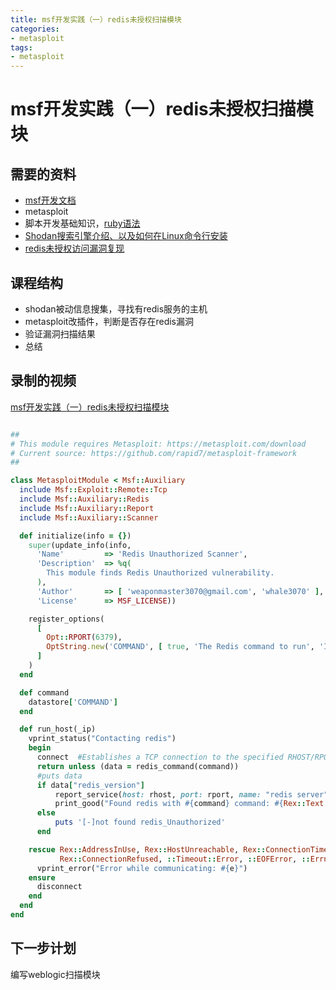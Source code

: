 ```yaml
---
title: msf开发实践（一）redis未授权扫描模块
categories:
- metasploit
tags:
- metasploit
---
```

msf开发实践（一）redis未授权扫描模块
===

## 需要的资料
- [msf开发文档](https://www.rubydoc.info/github/rapid7/metasploit-framework/Msf/Auxiliary/Redis#redis_command-instance_method)
- metasploit
- 脚本开发基础知识，[ruby语法](https://www.runoob.com/ruby/ruby-tutorial.html)
- [Shodan搜索引擎介绍、以及如何在Linux命令行安装](https://www.bilibili.com/video/BV1np4y1p79e)
- [redis未授权访问漏洞复现](https://www.bilibili.com/video/BV1Wt4y1X7XQ?from=search&seid=282355040030159908)

## 课程结构
- shodan被动信息搜集，寻找有redis服务的主机
- metasploit改插件，判断是否存在redis漏洞
- 验证漏洞扫描结果
- 总结

## 录制的视频
[msf开发实践（一）redis未授权扫描模块](https://www.bilibili.com/video/BV1tU4y1W77M)

```ruby

##
# This module requires Metasploit: https://metasploit.com/download
# Current source: https://github.com/rapid7/metasploit-framework
##

class MetasploitModule < Msf::Auxiliary
  include Msf::Exploit::Remote::Tcp
  include Msf::Auxiliary::Redis
  include Msf::Auxiliary::Report
  include Msf::Auxiliary::Scanner

  def initialize(info = {})
    super(update_info(info,
      'Name'         => 'Redis Unauthorized Scanner',
      'Description'  => %q(
        This module finds Redis Unauthorized vulnerability.
      ),
      'Author'       => [ 'weaponmaster3070@gmail.com', 'whale3070' ],
      'License'      => MSF_LICENSE))

    register_options(
      [
        Opt::RPORT(6379),
        OptString.new('COMMAND', [ true, 'The Redis command to run', 'INFO' ])
      ]
    )
  end

  def command
    datastore['COMMAND']
  end

  def run_host(_ip)
    vprint_status("Contacting redis")
    begin
      connect  #Establishes a TCP connection to the specified RHOST/RPORT
      return unless (data = redis_command(command))
      #puts data
      if data["redis_version"]
          report_service(host: rhost, port: rport, name: "redis server", info: "#{command} response: #{data}") #store in the msf database
          print_good("Found redis with #{command} command: #{Rex::Text.to_hex_ascii(data)}")
      else 
          puts '[-]not found redis_Unauthorized' 
      end

    rescue Rex::AddressInUse, Rex::HostUnreachable, Rex::ConnectionTimeout,
           Rex::ConnectionRefused, ::Timeout::Error, ::EOFError, ::Errno::ETIMEDOUT => e
      vprint_error("Error while communicating: #{e}")
    ensure
      disconnect
    end
  end
end
```

## 下一步计划
编写weblogic扫描模块

